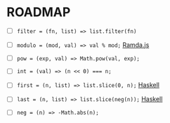 # ROADMAP

- [ ] `filter = (fn, list) => list.filter(fn)`

- [ ] `modulo = (mod, val) => val % mod;` [Ramda.js](https://ramdajs.com/docs/#modulo)

- [ ] `pow = (exp, val) => Math.pow(val, exp);`

- [ ] `int = (val) => (n << 0) === n;`

- [ ] `first = (n, list) => list.slice(0, n);` [Haskell](http://book.realworldhaskell.org/read/types-and-functions.html)

- [ ] `last = (n, list) => list.slice(neg(n));` [Haskell](http://book.realworldhaskell.org/read/types-and-functions.html)

- [ ] `neg = (n) => -Math.abs(n);`
